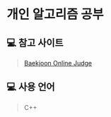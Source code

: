 # 개인 알고리즘 공부

## :computer: 참고 사이트
> [Baekjoon Online Judge](https://www.acmicpc.net/)

## :computer: 사용 언어
> C++
